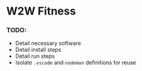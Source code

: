 # W2W Fitness

### TODO:

* Detail necessary software
* Detail install steps
* Detail run steps
* Isolate `.vscode` and `nodemon` definitions for reuse

